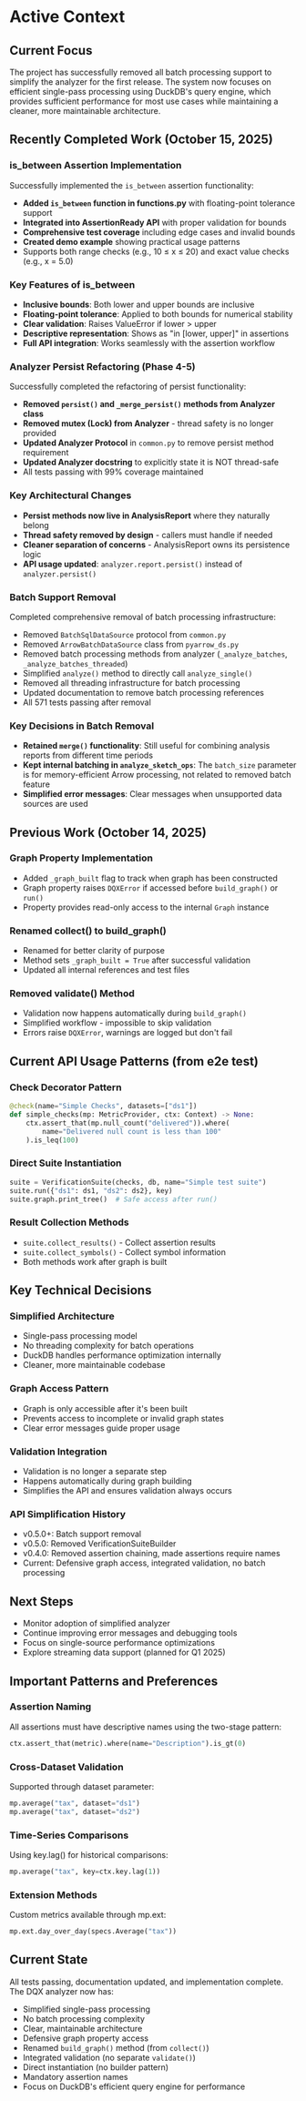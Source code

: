 # Active Context

## Current Focus
The project has successfully removed all batch processing support to simplify the analyzer for the first release. The system now focuses on efficient single-pass processing using DuckDB's query engine, which provides sufficient performance for most use cases while maintaining a cleaner, more maintainable architecture.

## Recently Completed Work (October 15, 2025)

### is_between Assertion Implementation
Successfully implemented the `is_between` assertion functionality:
- **Added `is_between` function in functions.py** with floating-point tolerance support
- **Integrated into AssertionReady API** with proper validation for bounds
- **Comprehensive test coverage** including edge cases and invalid bounds
- **Created demo example** showing practical usage patterns
- Supports both range checks (e.g., 10 ≤ x ≤ 20) and exact value checks (e.g., x = 5.0)

### Key Features of is_between
- **Inclusive bounds**: Both lower and upper bounds are inclusive
- **Floating-point tolerance**: Applied to both bounds for numerical stability
- **Clear validation**: Raises ValueError if lower > upper
- **Descriptive representation**: Shows as "in [lower, upper]" in assertions
- **Full API integration**: Works seamlessly with the assertion workflow

### Analyzer Persist Refactoring (Phase 4-5)
Successfully completed the refactoring of persist functionality:
- **Removed `persist()` and `_merge_persist()` methods from Analyzer class**
- **Removed mutex (Lock) from Analyzer** - thread safety is no longer provided
- **Updated Analyzer Protocol** in `common.py` to remove persist method requirement
- **Updated Analyzer docstring** to explicitly state it is NOT thread-safe
- All tests passing with 99% coverage maintained

### Key Architectural Changes
- **Persist methods now live in AnalysisReport** where they naturally belong
- **Thread safety removed by design** - callers must handle if needed
- **Cleaner separation of concerns** - AnalysisReport owns its persistence logic
- **API usage updated**: `analyzer.report.persist()` instead of `analyzer.persist()`

### Batch Support Removal
Completed comprehensive removal of batch processing infrastructure:
- Removed `BatchSqlDataSource` protocol from `common.py`
- Removed `ArrowBatchDataSource` class from `pyarrow_ds.py`
- Removed batch processing methods from analyzer (`_analyze_batches`, `_analyze_batches_threaded`)
- Simplified `analyze()` method to directly call `analyze_single()`
- Removed all threading infrastructure for batch processing
- Updated documentation to remove batch processing references
- All 571 tests passing after removal

### Key Decisions in Batch Removal
- **Retained `merge()` functionality**: Still useful for combining analysis reports from different time periods
- **Kept internal batching in `analyze_sketch_ops`**: The `batch_size` parameter is for memory-efficient Arrow processing, not related to removed batch feature
- **Simplified error messages**: Clear messages when unsupported data sources are used

## Previous Work (October 14, 2025)

### Graph Property Implementation
- Added `_graph_built` flag to track when graph has been constructed
- Graph property raises `DQXError` if accessed before `build_graph()` or `run()`
- Property provides read-only access to the internal `Graph` instance

### Renamed collect() to build_graph()
- Renamed for better clarity of purpose
- Method sets `_graph_built = True` after successful validation
- Updated all internal references and test files

### Removed validate() Method
- Validation now happens automatically during `build_graph()`
- Simplified workflow - impossible to skip validation
- Errors raise `DQXError`, warnings are logged but don't fail

## Current API Usage Patterns (from e2e test)

### Check Decorator Pattern
```python
@check(name="Simple Checks", datasets=["ds1"])
def simple_checks(mp: MetricProvider, ctx: Context) -> None:
    ctx.assert_that(mp.null_count("delivered")).where(
        name="Delivered null count is less than 100"
    ).is_leq(100)
```

### Direct Suite Instantiation
```python
suite = VerificationSuite(checks, db, name="Simple test suite")
suite.run({"ds1": ds1, "ds2": ds2}, key)
suite.graph.print_tree()  # Safe access after run()
```

### Result Collection Methods
- `suite.collect_results()` - Collect assertion results
- `suite.collect_symbols()` - Collect symbol information
- Both methods work after graph is built

## Key Technical Decisions

### Simplified Architecture
- Single-pass processing model
- No threading complexity for batch operations
- DuckDB handles performance optimization internally
- Cleaner, more maintainable codebase

### Graph Access Pattern
- Graph is only accessible after it's been built
- Prevents access to incomplete or invalid graph states
- Clear error messages guide proper usage

### Validation Integration
- Validation is no longer a separate step
- Happens automatically during graph building
- Simplifies the API and ensures validation always occurs

### API Simplification History
- v0.5.0+: Batch support removal
- v0.5.0: Removed VerificationSuiteBuilder
- v0.4.0: Removed assertion chaining, made assertions require names
- Current: Defensive graph access, integrated validation, no batch processing

## Next Steps
- Monitor adoption of simplified analyzer
- Continue improving error messages and debugging tools
- Focus on single-source performance optimizations
- Explore streaming data support (planned for Q1 2025)

## Important Patterns and Preferences

### Assertion Naming
All assertions must have descriptive names using the two-stage pattern:
```python
ctx.assert_that(metric).where(name="Description").is_gt(0)
```

### Cross-Dataset Validation
Supported through dataset parameter:
```python
mp.average("tax", dataset="ds1")
mp.average("tax", dataset="ds2")
```

### Time-Series Comparisons
Using key.lag() for historical comparisons:
```python
mp.average("tax", key=ctx.key.lag(1))
```

### Extension Methods
Custom metrics available through mp.ext:
```python
mp.ext.day_over_day(specs.Average("tax"))
```

## Current State
All tests passing, documentation updated, and implementation complete. The DQX analyzer now has:
- Simplified single-pass processing
- No batch processing complexity
- Clear, maintainable architecture
- Defensive graph property access
- Renamed `build_graph()` method (from `collect()`)
- Integrated validation (no separate `validate()`)
- Direct instantiation (no builder pattern)
- Mandatory assertion names
- Focus on DuckDB's efficient query engine for performance
